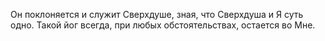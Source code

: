 Он поклоняется и служит Сверхдуше, зная, что Сверхдуша и Я суть одно. Такой йог всегда, при любых обстоятельствах, остается во Мне.
